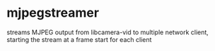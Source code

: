 # mjpegstreamer
streams MJPEG output from libcamera-vid to multiple network client, starting the stream at a frame start for each client
